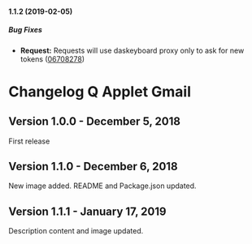 #### 1.1.2 (2019-02-05)

##### Bug Fixes

* **Request:**  Requests will use daskeyboard proxy only to ask for new tokens ([06708278](https://github.com/corykim/q-applet-gmail/commit/067082783f75a223fd03c89517b1af821fefaf14))

# Changelog Q Applet Gmail

## Version 1.0.0 - December 5, 2018

First release

## Version 1.1.0 - December 6, 2018

New image added.
README and Package.json updated.

## Version 1.1.1 - January 17, 2019

Description content and image updated.